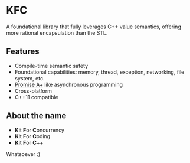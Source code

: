 # KFC

A foundational library that fully leverages C++ value semantics, offering more rational encapsulation than the STL.

## Features

- Compile-time semantic safety
- Foundational capabilities: memory, thread, exception, networking, file system, etc.
- [Promise A+](https://promisesaplus.com) like asynchronous programming
- Cross-platform
- C++11 compatible

## About the name

- **K**it **F**or **C**oncurrency
- **K**it **F**or **C**oding
- **K**it **F**or **C**++

Whatsoever :)
